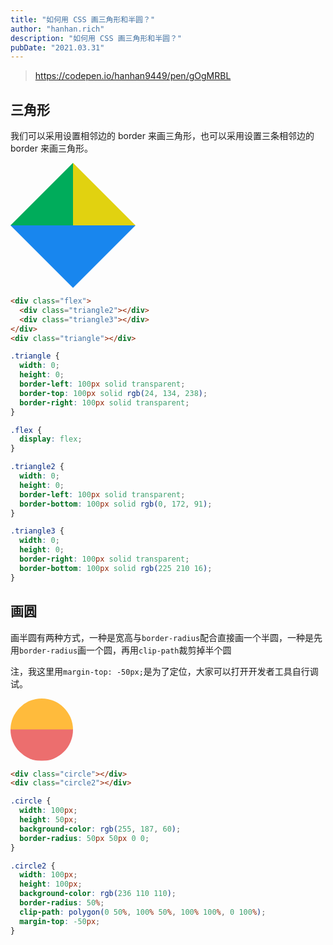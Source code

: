 ```yaml
---
title: "如何用 CSS 画三角形和半圆？"
author: "hanhan.rich"
description: "如何用 CSS 画三角形和半圆？"
pubDate: "2021.03.31"
---
```


> https://codepen.io/hanhan9449/pen/gOgMRBL

## 三角形

我们可以采用设置相邻边的 border 来画三角形，也可以采用设置三条相邻边的 border 来画三角形。

<style>
.triangle {
width: 0;
height: 0;
border-left: 100px solid transparent;
border-top: 100px solid rgb(24, 134, 238);
border-right: 100px solid transparent;
}
.hhhhflex {
display: flex;
}
.triangle2 {
width: 0;
height: 0;
border-left: 100px solid transparent;
border-bottom: 100px solid rgb(0, 172, 91);
}
.triangle3 {
width: 0;
height: 0;
border-right: 100px solid transparent;
border-bottom: 100px solid rgb(225 210 16);
}
</style>

<div class="hhhhflex">
  <div class="triangle2"></div>
  <div class="triangle3"></div>
</div>
<div class="triangle"></div>

```html
<div class="flex">
  <div class="triangle2"></div>
  <div class="triangle3"></div>
</div>
<div class="triangle"></div>
```

```css
.triangle {
  width: 0;
  height: 0;
  border-left: 100px solid transparent;
  border-top: 100px solid rgb(24, 134, 238);
  border-right: 100px solid transparent;
}

.flex {
  display: flex;
}

.triangle2 {
  width: 0;
  height: 0;
  border-left: 100px solid transparent;
  border-bottom: 100px solid rgb(0, 172, 91);
}

.triangle3 {
  width: 0;
  height: 0;
  border-right: 100px solid transparent;
  border-bottom: 100px solid rgb(225 210 16);
}
```

## 画圆

画半圆有两种方式，一种是宽高与`border-radius`配合直接画一个半圆，一种是先用`border-radius`画一个圆，再用`clip-path`裁剪掉半个圆

注，我这里用`margin-top: -50px;`是为了定位，大家可以打开开发者工具自行调试。

<style>

.circle {
  width: 100px;
  height: 50px;
  background-color: rgb(255, 187, 60);
  border-radius: 50px 50px 0 0;
}
.circle2 {
  width: 100px;
  height: 100px;
  background-color: rgb(236 110 110);
  border-radius: 50%;
  clip-path: polygon(0 50%, 100% 50%, 100% 100%, 0 100%);
  margin-top: -50px;
}

</style>

<div class="circle"></div>
<div class="circle2"></div>

```html
<div class="circle"></div>
<div class="circle2"></div>
```

```css
.circle {
  width: 100px;
  height: 50px;
  background-color: rgb(255, 187, 60);
  border-radius: 50px 50px 0 0;
}

.circle2 {
  width: 100px;
  height: 100px;
  background-color: rgb(236 110 110);
  border-radius: 50%;
  clip-path: polygon(0 50%, 100% 50%, 100% 100%, 0 100%);
  margin-top: -50px;
}
```
